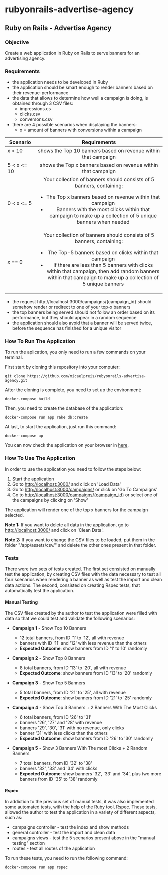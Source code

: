# rubyonrails-advertise-agency
## Ruby on Rails - Advertise Agency

### Objective

Create a web application in Ruby on Rails to serve banners for an advertising agency.

### Requirements

* the application needs to be developed in Ruby
* the application should be smart enough to render banners based on their revenue-performance
* the data that allows to determine how well a campaign is doing, is obtained through 3 CSV files:
	* impressions.cs
	* clicks.csv
	* conversons.csv
* there are 4 possible scenarios when displaying the banners:
	* x = amount of banners with conversions within a campaign

| Scenario | Requirements |
|----------|:-------------:|
| x > 10 &nbsp; &nbsp; &nbsp; &nbsp; &nbsp;&nbsp; &nbsp; &nbsp; | shows the Top 10 banners based on revenue within that campaign |
| 5 < x <= 10 | shows the Top x banners based on revenue within that campaign |
| 0 < x <= 5 | Your collection of banners should consists of 5 banners, containing:<br><ul><li>The Top x banners based on revenue within that campaign</li><li>Banners with the most clicks within that campaign to make up a collection of 5 unique banners when needed</li></ul> |
| x == 0 | Your collection of banners should consists of 5 banners, containing:<br><ul><li>The Top-5 banners based on clicks within that campaign</li><li>If there are less than 5 banners with clicks within that campaign, then add random banners within that campaign to make up a collection of 5 unique banners</li></ul> |

* the request http://localhost:3000/campaigns/{campaign_id} should somehow render or redirect to one of your top-x banners
* the top banners being served should not follow an order based on its performance, but they should appear in a random sequence
* the application should also avoid that a banner will be served twice, before the sequence has finished for a unique visitor

### How To Run The Application

To run the aplication, you only need to run a few commands on your terminal.

First start by cloning this repository into your computer:

	git clone https://github.com/micaelpreis/rubyonrails-advertise-agency.git

After the cloning is complete, you need to set up the environment:

	docker-compose build

Then, you need to create the database of the application:

	docker-compose run app rake db:create

At last, to start the application, just run this command:

	docker-compose up

You can now check the application on your browser in [here](http://localhost:3000).

### How To Use The Application

In order to use the application you need to follow the steps below:

1. Start the application
2. Go to [http://localhost:3000/](http://localhost:3000/}) and click on 'Load Data'
3. Go to [http://localhost:3000/campaigns/](http://localhost:3000/campaigns/) or click on 'Go To Campaigns'
4. Go to  [http://localhost:3000/campaigns/{campaign_id}](http://localhost:3000/campaigns/{campaign_id}) or select one of the campaigns by clicking on 'Show'

The application will render one of the top x banners for the campaign selected.

**Note 1:** If you want to delete all data in the application, go to [http://localhost:3000/](http://localhost:3000/}) and click on 'Clean Data'.

**Note 2:** If you want to change the CSV files to be loaded, put them in the folder "/app/assets/csv/" and delete the other ones present in that folder.

### Tests

There were two sets of tests created. The first set consisted on manually test the application, by creating CSV files with the data necessary to test all four scenarios when rendering a banner as well as test the import and clean data actions. The second, consisted on creating Rspec tests, that automatically test the application.

#### Manual Testing

The CSV files created by the author to test the application were filled with data so that we could test and validate the following scenarios:

* **Campaign 1** - Show Top 10 Banners
	* 12 total banners, from ID '1' to '12', all with revenue
	* banners with ID '11' and '12' with less revenue than the others
	* **Expected Outcome**: show banners from ID '1' to 10' randomly

* **Campaign 2** - Show Top 8 Banners
	* 8 total banners, from ID '13' to '20', all with revenue
	* **Expected Outcome**: show banners from ID '13' to '20' randomly

* **Campaign 3** - Show Top 5 Banners
	* 5 total banners, from ID '21' to '25', all with revenue
	* **Expected Outcome**: show banners from ID '21' to '25' randomly

* **Campaign 4** - Show Top 3 Banners + 2 Banners With The Most Clicks
	* 6 total banners, from ID '26' to '31'
	* banners '26', '27' and '28' with revenue
	* banners '29', '30', '31' with no revenue, only clicks
	* banner '31' with less clicks than the others
	* **Expected Outcome**: show banners from ID '26' to '30' randomly

* **Campaign 5** - Show 3 Banners With The most Clicks + 2 Random Banners
	* 7 total banners, from ID '32' to '38'
	* banners '32', '33' and '34' with clicks
	* **Expected Outcome**: show banners '32', '33' and '34', plus two more banners from ID '35' to '38' randomly

#### Rspec

In addiction to the previous set of manual tests, it was also implemented some automated tests, with the help of the Ruby tool, Rspec. These tests, allowed the author to test the application in a variety of different aspects, such as:

* campaigns controller - test the index and show methods
* general controller - test the import and clean data
* campaigns views - test the 5 scenarios present above in the "manual testing" section
* routes - test all routes of the application

To run these tests, you need to run the following command:

	docker-compose run app rspec


